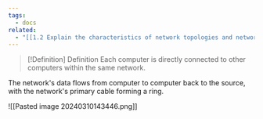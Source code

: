 ```yaml
---
tags:
  - docs
related:
  - "[[1.2 Explain the characteristics of network topologies and network types]]"
---
```



> [!Definition] Definition
> Each computer is directly connected to other computers within the same network. 

The network's data flows from computer to computer back to the source, with the network's primary cable forming a ring.

![[Pasted image 20240310143446.png]]

